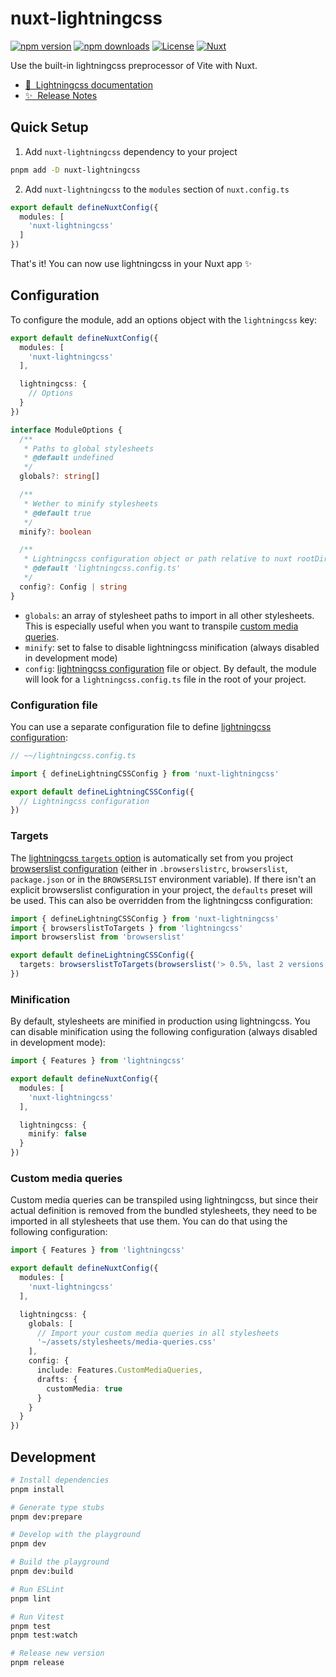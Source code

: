 # nuxt-lightningcss

[![npm version][npm-version-src]][npm-version-href]
[![npm downloads][npm-downloads-src]][npm-downloads-href]
[![License][license-src]][license-href]
[![Nuxt][nuxt-src]][nuxt-href]

Use the built-in lightningcss preprocessor of Vite with Nuxt.

- [📖 &nbsp;Lightningcss documentation][lightningcss-documentation]
- [✨ &nbsp;Release Notes](/CHANGELOG.md)

## Quick Setup

1. Add `nuxt-lightningcss` dependency to your project

```bash
pnpm add -D nuxt-lightningcss
```

2. Add `nuxt-lightningcss` to the `modules` section of `nuxt.config.ts`

```typescript
export default defineNuxtConfig({
  modules: [
    'nuxt-lightningcss'
  ]
})
```

That's it! You can now use lightningcss in your Nuxt app ✨

## Configuration

To configure the module, add an options object with the `lightningcss` key:

```typescript
export default defineNuxtConfig({
  modules: [
    'nuxt-lightningcss'
  ],

  lightningcss: {
    // Options
  }
})
```


```typescript
interface ModuleOptions {
  /**
   * Paths to global stylesheets
   * @default undefined
   */
  globals?: string[]

  /**
   * Wether to minify stylesheets
   * @default true
   */
  minify?: boolean

  /**
   * Lightningcss configuration object or path relative to nuxt rootDir
   * @default 'lightningcss.config.ts'
   */
  config?: Config | string
}
```

- `globals`: an array of stylesheet paths to import in all other stylesheets. This is especially useful when you want to transpile [custom media queries](#custom-media-queries).
- `minify`: set to false to disable lightningcss minification (always disabled in development mode)
- `config`: [lightningcss configuration][lightningcss-configuration] file or object. By default, the module will look for a `lightningcss.config.ts` file in the root of your project.

### Configuration file

You can use a separate configuration file to define [lightningcss configuration][lightningcss-configuration]:

```typescript
// ~~/lightningcss.config.ts

import { defineLightningCSSConfig } from 'nuxt-lightningcss'

export default defineLightningCSSConfig({
  // Lightningcss configuration
})
```


### Targets

The [lightningcss `targets` option][lightningcss-targets] is automatically set from you project [browserslist configuration][browserslist-readme] (either in `.browserslistrc`, `browserslist`, `package.json` or in the `BROWSERSLIST` environment variable). If there isn't an explicit browserslist configuration in your project, the `defaults` preset will be used. This can also be overridden from the lightningcss configuration:

```typescript
import { defineLightningCSSConfig } from 'nuxt-lightningcss'
import { browserslistToTargets } from 'lightningcss'
import browserslist from 'browserslist'

export default defineLightningCSSConfig({
  targets: browserslistToTargets(browserslist('> 0.5%, last 2 versions, Firefox ESR, not dead'))
})
```

### Minification

By default, stylesheets are minified in production using lightningcss. You can disable minification using the following configuration (always disabled in development mode):

```typescript
import { Features } from 'lightningcss'

export default defineNuxtConfig({
  modules: [
    'nuxt-lightningcss'
  ],

  lightningcss: {
    minify: false
  }
})
```

### Custom media queries

Custom media queries can be transpiled using lightningcss, but since their actual definition is removed from the bundled stylesheets, they need to be imported in all stylesheets that use them. You can do that using the following configuration:

```typescript
import { Features } from 'lightningcss'

export default defineNuxtConfig({
  modules: [
    'nuxt-lightningcss'
  ],

  lightningcss: {
    globals: [
      // Import your custom media queries in all stylesheets
      '~/assets/stylesheets/media-queries.css'
    ],
    config: {
      include: Features.CustomMediaQueries,
      drafts: {
        customMedia: true
      }
    }
  }
})
```

## Development

```bash
# Install dependencies
pnpm install

# Generate type stubs
pnpm dev:prepare

# Develop with the playground
pnpm dev

# Build the playground
pnpm dev:build

# Run ESLint
pnpm lint

# Run Vitest
pnpm test
pnpm test:watch

# Release new version
pnpm release
```

<!-- Badges -->
[npm-version-src]: https://img.shields.io/npm/v/nuxt-lightningcss/latest.svg?style=flat&colorA=18181B&colorB=28CF8D
[npm-version-href]: https://npmjs.com/package/nuxt-lightningcss

[npm-downloads-src]: https://img.shields.io/npm/dm/nuxt-lightningcss.svg?style=flat&colorA=18181B&colorB=28CF8D
[npm-downloads-href]: https://npmjs.com/package/nuxt-lightningcss

[license-src]: https://img.shields.io/npm/l/nuxt-lightningcss.svg?style=flat&colorA=18181B&colorB=28CF8D
[license-href]: https://npmjs.com/package/nuxt-lightningcss

[nuxt-src]: https://img.shields.io/badge/Nuxt-18181B?logo=nuxt.js
[nuxt-href]: https://nuxt.com

<!-- Lightningcss documentation -->
[lightningcss-documentation]: https://lightningcss.dev/docs.html
[lightningcss-targets]: https://lightningcss.dev/transpilation.html#browser-targets
[lightningcss-configuration]: https://github.com/parcel-bundler/lightningcss/blob/52cc952a6bc206db5676c6af267ca3e03348874c/node/index.d.ts#L8-L74
[browserslist-readme]: https://github.com/browserslist/browserslist#readme
